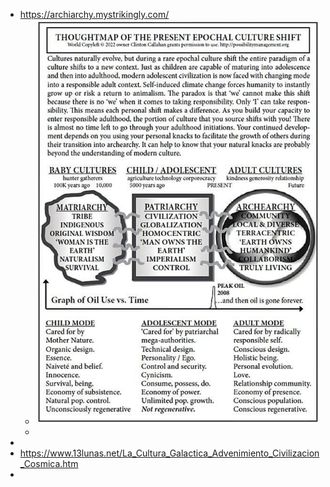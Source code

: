 - https://archiarchy.mystrikingly.com/
	- ![image.png](../assets/image_1659985390677_0.png)
	-
-
- https://www.13lunas.net/La_Cultura_Galactica_Advenimiento_Civilizacion_Cosmica.htm
-
